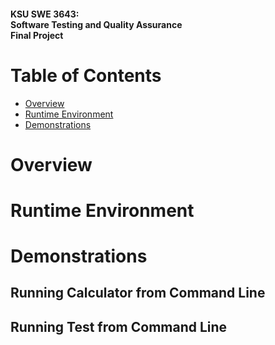 #### KSU SWE 3643:<br/>Software Testing and Quality Assurance<br/>Final Project
# Table of Contents
- [Overview](https://github.com/josereniery/CalculatorProject_3643/blob/main/README.md#overview)
- [Runtime Environment](https://github.com/josereniery/CalculatorProject_3643/blob/main/README.md#runtime-environment)
- [Demonstrations](https://github.com/josereniery/CalculatorProject_3643/blob/main/README.md#deomnstrations)
  
# Overview

# Runtime Environment

# Demonstrations
## Running Calculator from Command Line
## Running Test from Command Line
